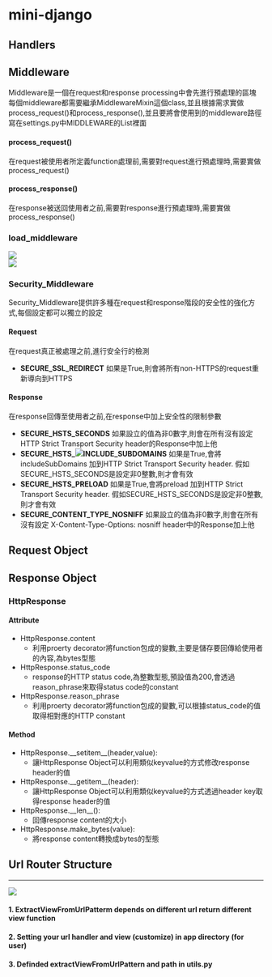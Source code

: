 # mini-django
## Handlers

## Middleware
Middleware是一個在request和response processing中會先進行預處理的區塊
每個middleware都需要繼承MiddlewareMixin這個class,並且根據需求實做process_request()和process_response(),並且要將會使用到的middleware路徑寫在settings.py中MIDDLEWARE的List裡面
#### process_request()
在request被使用者所定義function處理前,需要對request進行預處理時,需要實做process_request()
#### process_response()
在response被送回使用者之前,需要對response進行預處理時,需要實做process_response()
### load_middleware
![](https://i.imgur.com/IUTKd1p.png)
<br>
![](https://i.imgur.com/GQ2xUvo.png)
<br>

### 

### Security_Middleware
Security_Middleware提供許多種在request和response階段的安全性的強化方式,每個設定都可以獨立的設定

#### Request
在request真正被處理之前,進行安全行的檢測
* <b>SECURE_SSL_REDIRECT</b>
如果是True,則會將所有non-HTTPS的request重新導向到HTTPS
#### Response
在response回傳至使用者之前,在response中加上安全性的限制參數
* <b>SECURE_HSTS_SECONDS</b>
如果設立的值為非0數字,則會在所有沒有設定HTTP Strict Transport Security header的Response中加上他
* <b>SECURE_HSTS_![](https://i.imgur.com/9ZLnpww.png)INCLUDE_SUBDOMAINS</b>
如果是True,會將includeSubDomains 加到HTTP Strict Transport Security header. 假如SECURE_HSTS_SECONDS是設定非0整數,則才會有效 
* <b>SECURE_HSTS_PRELOAD</b>
如果是True,會將preload 加到HTTP Strict Transport Security header. 假如SECURE_HSTS_SECONDS是設定非0整數,則才會有效 
* <b>SECURE_CONTENT_TYPE_NOSNIFF</b>
如果設立的值為非0數字,則會在所有沒有設定 X-Content-Type-Options: nosniff header中的Response加上他 

## Request Object

## Response Object
### HttpResponse
#### Attribute
* HttpResponse.content
    * 利用proerty decorator將function包成的變數,主要是儲存要回傳給使用者的內容,為bytes型態 
* HttpResponse.status_code
    * response的HTTP status code,為整數型態,預設值為200,會透過reason_phrase來取得status code的constant
* HttpResponse.reason_phrase
    * 利用proerty decorator將function包成的變數,可以根據status_code的值取得相對應的HTTP constant
#### Method
* HttpResponse.\_\_setitem__(header,value):
    * 讓HttpResponse Object可以利用類似keyvalue的方式修改response header的值
* HttpResponse.\_\_getitem__(header):
    * 讓HttpResponse Object可以利用類似keyvalue的方式透過header key取得response header的值
* HttpResponse.\_\_len__():
    * 回傳response content的大小
* HttpResponse.make_bytes(value):
    * 將response content轉換成bytes的型態
    
## Url Router Structure
***
![](https://i.imgur.com/9ZLnpww.png)
#### 1. ExtractViewFromUrlPatterm depends on different url return different view function
#### 2. Setting your url handler and view (customize) in app directory (for user)
#### 3. Definded extractViewFromUrlPattern and path in utils.py
